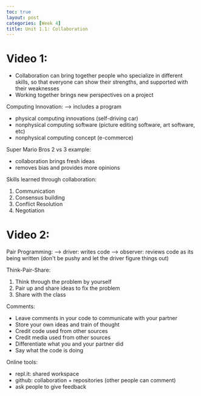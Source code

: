 ```yaml
---
toc: true
layout: post
categories: [Week 4]
title: Unit 1.1: Collaboration
---
```


# Video 1:

- Collaboration can bring together people who specialize in different skills, so that everyone can show their strengths, and supported with their weaknesses
- Working together brings new perspectives on a project 

Computing Innovation: 
--> includes a program

- physical computing innovations (self-driving car)
- nonphysical computing software (picture editing software, art software, etc)
- nonphysical computing concept (e-commerce)

Super Mario Bros 2 vs 3 example: 
- collaboration brings fresh ideas
- removes bias and provides more opinions

Skills learned through collaboration:
1) Communication
2) Consensus building
3) Conflict Resolution
4) Negotiation

# Video 2: 

Pair Programming: 
--> driver: writes code
--> observer: reviews code as its being written (don't be pushy and let the driver figure things out)

Think-Pair-Share:
1) Think through the problem by yourself
2) Pair up and share ideas to fix the problem
3) Share with the class

Comments:
- Leave comments in your code to communicate with your partner
- Store your own ideas and train of thought 
- Credit code used from other sources
- Credit media used from other sources
- Differentiate what you and your partner did 
- Say what the code is doing

Online tools: 
- repl.it: shared workspace
- github: collaboration + repositories (other people can comment)
- ask people to give feedback 
